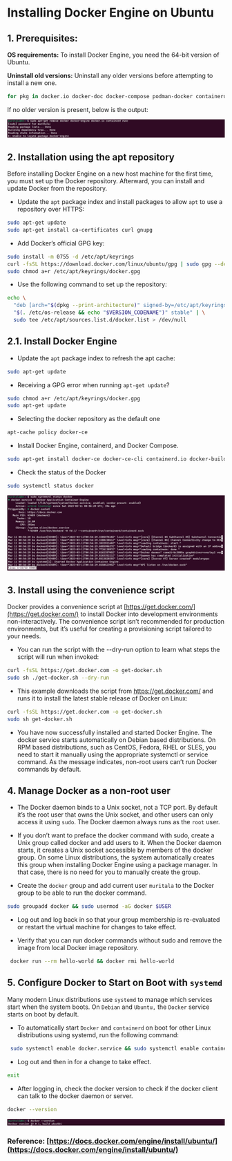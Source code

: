 # Installing Docker Engine on Ubuntu

## 1. **Prerequisites:**

**OS requirements:** To install Docker Engine, you need the 64-bit version of Ubuntu.

**Uninstall old versions:** Uninstall any older versions before attempting to install a new one.

```bash
for pkg in docker.io docker-doc docker-compose podman-docker containerd runc; do sudo apt-get remove $pkg; done
```

If no older version is present, below is the output:

![Untitled](assets/images/installing-docker-engine-on-ubuntu/Untitled.png)

## 2. **Installation using the apt repository**

Before installing Docker Engine on a new host machine for the first time, you must set up the Docker repository. Afterward, you can install and update Docker from the repository. 

- Update the `apt` package index and install packages to allow `apt` to use a repository over HTTPS:

```bash
sudo apt-get update
sudo apt-get install ca-certificates curl gnupg
```

- Add Docker’s official GPG key:

```bash
sudo install -m 0755 -d /etc/apt/keyrings
curl -fsSL https://download.docker.com/linux/ubuntu/gpg | sudo gpg --dearmor -o /etc/apt/keyrings/docker.gpg
sudo chmod a+r /etc/apt/keyrings/docker.gpg
```

- Use the following command to set up the repository:

```bash
echo \
  "deb [arch="$(dpkg --print-architecture)" signed-by=/etc/apt/keyrings/docker.gpg] https://download.docker.com/linux/ubuntu \
  "$(. /etc/os-release && echo "$VERSION_CODENAME")" stable" | \
  sudo tee /etc/apt/sources.list.d/docker.list > /dev/null
```

## 2.1. **Install Docker Engine**

- Update the `apt` package index to refresh the apt cache:

```bash
sudo apt-get update
```

- Receiving a GPG error when running `apt-get update`?

```bash
sudo chmod a+r /etc/apt/keyrings/docker.gpg
sudo apt-get update
```

- Selecting the docker repository as the default one

```bash
apt-cache policy docker-ce
```

- Install Docker Engine, containerd, and Docker Compose.

```bash
sudo apt-get install docker-ce docker-ce-cli containerd.io docker-buildx-plugin docker-compose-plugin
```

- Check the status of the Docker

```bash
sudo systemctl status docker
```

![Untitled](assets/images/installing-docker-engine-on-ubuntu/Untitled%201.png)


## 3. **Install using the convenience script**

Docker provides a convenience script at [https://get.docker.com/](https://get.docker.com/) to install Docker into development environments non-interactively. The convenience script isn’t recommended for production environments, but it’s useful for creating a provisioning script tailored to your needs. 

- You can run the script with the --dry-run option to learn what steps the script will run when invoked:

```bash
curl -fsSL https://get.docker.com -o get-docker.sh
sudo sh ./get-docker.sh --dry-run
```

- This example downloads the script from https://get.docker.com/ and runs it to install the latest stable release of Docker on Linux:

```bash
curl -fsSL https://get.docker.com -o get-docker.sh
sudo sh get-docker.sh
```

- You have now successfully installed and started Docker Engine. The docker service starts automatically on Debian based distributions. On RPM based distributions, such as CentOS, Fedora, RHEL or SLES, you need to start it manually using the appropriate systemctl or service command. As the message indicates, non-root users can’t run Docker commands by default.


## 4. **Manage Docker as a non-root user**

- The Docker daemon binds to a Unix socket, not a TCP port. By default it’s the root user that owns the Unix socket, and other users can only access it using `sudo`. The Docker daemon always runs as the `root` user.

- If you don’t want to preface the docker command with sudo, create a Unix group called docker and add users to it. When the Docker daemon starts, it creates a Unix socket accessible by members of the docker group. On some Linux distributions, the system automatically creates this group when installing Docker Engine using a package manager. In that case, there is no need for you to manually create the group.

- Create the `docker` group and add current user `muritala` to the Docker group to be able to run the docker command.

```bash
sudo groupadd docker && sudo usermod -aG docker $USER
```

- Log out and log back in so that your group membership is re-evaluated or restart the virtual machine for changes to take effect.

- Verify that you can run docker commands without sudo and remove the image from local Docker image repository.

```bash
 docker run --rm hello-world && docker rmi hello-world
```

## 5. **Configure Docker to Start on Boot with `systemd`**

Many modern Linux distributions use `systemd` to manage which services start when the system boots. On  `Debian` and `Ubuntu,` the `Docker` service starts on boot by default.

- To automatically start `Docker` and `containerd` on boot for other Linux distributions using systemd, run the following command:

```bash
 sudo systemctl enable docker.service && sudo systemctl enable containerd.service
 ```

- Log out and then in for a change to take effect.

```bash
exit
```

- After logging in, check the docker version to check if the docker client can talk to the docker daemon or server.

```bash
docker --version
```

![Untitled](assets/images/installing-docker-engine-on-ubuntu/Untitled%202.png)

### Reference: [https://docs.docker.com/engine/install/ubuntu/](https://docs.docker.com/engine/install/ubuntu/)